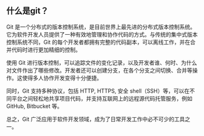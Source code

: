 ## 什么是git？

Git 是一个分布式的版本控制系统，是目前世界上最先进的分布式版本控制系统。它为软件开发人员提供了一种有效地管理和协作代码的方式。与传统的集中式版本控制系统不同，Git 的每个开发者都拥有完整的代码副本，可以离线工作，并在合并代码时进行更加精细的控制。

使用 Git 进行版本控制，可以追踪文件的变化记录，以及开发者谁、何时、为什么对文件作出了哪些修改。开发者还可以创建分支，在各个分支之间切换、合并等操作。这使得多人协作开发变得十分便捷。

同时，Git 支持多种协议，包括 HTTP, HTTPS, 安全 shell（SSH）等，可以在不同平台之间轻松地共享项目代码，并支持互联网上的远程源代码托管服务，例如 GitHub, Bitbucket 等。

总之，Git 广泛应用于软件开发领域，成为了日常开发工作中必不可少的工具之一。